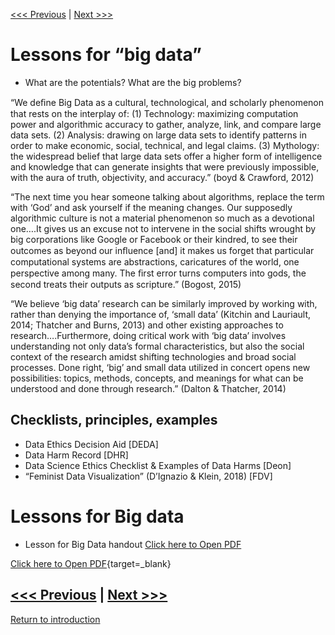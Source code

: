 [<<< Previous](yourdata.md) | [Next >>>](continue.md)  

# Lessons for “big data”
* What are the potentials? What are the big problems?

“We	deﬁne Big Data as a	cultural, technological, and	scholarly phenomenon that rests on the interplay of:
(1)	Technology: maximizing computation power and algorithmic accuracy to gather, analyze, link, and compare large data sets.
(2)	Analysis: drawing on large data sets to identify patterns in order to make economic, social, technical, and legal claims.
(3)	Mythology: the widespread belief that large data sets offer a higher form of intelligence and knowledge that can generate insights that were previously impossible, with the aura of truth, objectivity, and accuracy.” (boyd & Crawford, 2012)


“The next time you hear someone talking about algorithms, replace the term with ‘God’ and ask yourself if the meaning changes. Our supposedly algorithmic culture is not a material phenomenon so much as a devotional one….It gives us an excuse not to intervene in the social shifts wrought by big corporations like Google or Facebook or their kindred, to see their outcomes as beyond our inﬂuence [and] it makes us forget that particular computational systems are abstractions, caricatures of the world, one perspective among many. The ﬁrst error turns computers into gods, the second treats their outputs as scripture.” (Bogost, 2015)

“We believe ‘big data’ research can be similarly improved by working with, rather than denying the importance of, ‘small data’ (Kitchin  and Lauriault, 2014; Thatcher and Burns, 2013) and other existing approaches to research….Furthermore, doing critical work with ‘big data’ involves understanding not only data’s formal characteristics, but also the social context of the research amidst  shifting  technologies and broad social processes. Done right, ‘big’ and small data utilized in concert opens new possibilities: topics, methods, concepts, and meanings for what can be understood and done  through research.” (Dalton & Thatcher, 2014)

## Checklists, principles, examples
* Data Ethics Decision Aid [DEDA]
* Data Harm Record [DHR]
* Data Science Ethics Checklist & Examples of Data Harms [Deon]
* “Feminist Data Visualization” (D’Ignazio & Klein, 2018) [FDV]


# Lessons for Big data 

* Lesson for Big Data handout <a href="https://github.com/DHRISMU/data/blob/master/sections/bigdatalessons.pdf" target="_blank">Click here to Open PDF</a>

[Click here to Open PDF](https://github.com/DHRISMU/data/blob/master/sections/bigdatalessons.pdf"){target=_blank}

[<<< Previous](yourdata.md) | [Next >>>](continue.md)  
-----
[Return to introduction](https://github.com/DHRISMU/data)